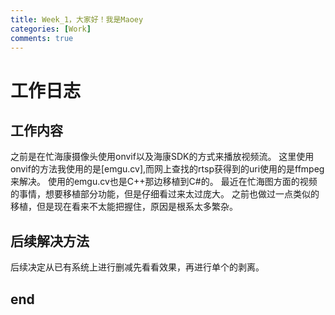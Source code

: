 ```yaml
---
title: Week_1，大家好！我是Maoey
categories: [Work]
comments: true
---
```

# 工作日志

## 工作内容
之前是在忙海康摄像头使用onvif以及海康SDK的方式来播放视频流。
这里使用onvif的方法我使用的是[emgu.cv],而网上查找的rtsp获得到的uri使用的是ffmpeg来解决。
使用的emgu.cv也是C++那边移植到C#的。
最近在忙海图方面的视频的事情，想要移植部分功能，但是仔细看过来太过庞大。
之前也做过一点类似的移植，但是现在看来不太能把握住，原因是根系太多繁杂。
## 后续解决方法
后续决定从已有系统上进行删减先看看效果，再进行单个的剥离。

## end
